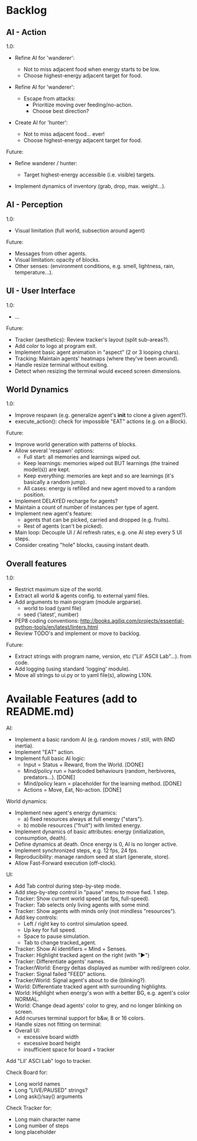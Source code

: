 # Backlog

## AI - Action

1.0:

* Refine AI for 'wanderer':
  * Not to miss adjacent food when energy starts to be low.
  * Choose highest-energy adjacent target for food.

* Refine AI for 'wanderer':
  * Escape from attacks:
    * Prioritize moving over feeding/no-action.
    * Choose best direction?

* Create AI for 'hunter':
  * Not to miss adjacent food... ever!
  * Choose highest-energy adjacent target for food.

Future:

* Refine wanderer / hunter:
  * Target highest-energy accessible (i.e. visible) targets.

* Implement dynamics of inventory (grab, drop, max. weight...).

## AI - Perception

1.0:

* Visual limitation (full world, subsection around agent)

Future:

* Messages from other agents.
* Visual limitation: opacity of blocks.
* Other senses: (environment conditions, e.g. smell, lightness, rain, temperature...).

## UI - User Interface

1.0:

* ...

Future:

* Tracker (aesthetics): Review tracker's layout (split sub-areas?).
* Add color to logo at program exit.
* Implement basic agent animation in "aspect" (2 or 3 looping chars).
* Tracking: Maintain agents' heatmaps (where they've been around).
* Handle resize terminal without exiting.
* Detect when resizing the terminal would exceed screen dimensions.

## World Dynamics

1.0:

* Improve respawn (e.g. generalize agent's __init__ to clone a given agent?).
* execute_action(): check for impossible "EAT" actions (e.g. on a Block).

Future:

* Improve world generation with patterns of blocks.
* Allow several 'respawn' options:
  * Full start: all memories and learnings wiped out.
  * Keep learnings: memories wiped out BUT learnings (the trained model(s)) are kept.
  * Keep everything: memories are kept and so are learnings (it's basically a random jump).
  * All cases: energy is refilled and new agent moved to a random position.
* Implement DELAYED recharge for agents?
* Maintain a count of number of instances per type of agent.
* Implement new agent's feature:
  * agents that can be picked, carried and dropped (e.g. fruits).
  * Rest of agents (can't be picked).
* Main loop: Decouple UI / AI refresh rates, e.g. one AI step every 5 UI steps.
* Consider creating "hole" blocks, causing instant death.

## Overall features

1.0:

* Restrict maximum size of the world.
* Extract all world & agents config. to external yaml files.
* Add arguments to main program (module argparse).
  * world to load (yaml file)
  * seed ('latest', number)
* PEP8 coding conventions:
  http://books.agiliq.com/projects/essential-python-tools/en/latest/linters.html
* Review TODO's and implement or move to backlog.

Future:

* Extract strings with program name, version, etc ("Lil' ASCII Lab"...). from code.
* Add logging (using standard 'logging' module).
* Move all strings to ui.py or to yaml file(s), allowing L10N.


# Available Features (add to README.md)

AI:

* Implement a basic random AI (e.g. random moves / still, with RND inertia).
* Implement "EAT" action.
* Implement full basic AI logic:
  * Input = Status + Reward, from the World. [DONE] 
  * Mind/policy run = hardcoded behaviours (random, herbivores, predators...). [DONE]
  * Mind/policy learn = placeholder for the learning method. [DONE]
  * Actions = Move, Eat, No-action. [DONE]


World dynamics:

* Implement new agent's energy dynamics:
  * a) fixed resources always at full energy ("stars").
  * b) mobile resources ("fruit") with limited energy.
* Implement dynamics of basic attributes: energy (initialization, consumption, death).
* Define dynamics at death. Once energy is 0, AI is no longer active.
* Implement synchronized steps, e.g. 12 fps, 24 fps.
* Reproducibility: manage random seed at start (generate, store).
* Allow Fast-Forward execution (off-clock).

UI:

* Add Tab control during step-by-step mode.
* Add step-by-step control in "pause" menu to move fwd. 1 step.
* Tracker: Show current world speed (at fps, full-speed).
* Tracker: Tab selects only living agents with some mind.
* Tracker: Show agents with minds only (not mindless "resources").
* Add key controls:
  * Left / right key to control simulation speed.
  * Up key for full speed.
  * Space to pause simulation.
  * Tab to change tracked_agent.
* Tracker: Show AI identifiers = Mind + Senses.
* Tracker: Highlight tracked agent on the right (with "▶")
* Tracker: Differentiate agents' names.
* Tracker/World: Energy deltas displayed as number with red/green color.
* Tracker: Signal failed "FEED" actions.
* Tracker/World: Signal agent's about to die (blinking?).
* World: Differentiate tracked agent with surrounding highlights.
* World: Highlight when energy's won with a better BG, e.g. agent's color NORMAL.
* World: Change dead agents' color to grey, and no longer blinking on screen.
* Add ncurses terminal support for b&w, 8 or 16 colors.
* Handle sizes not fitting on terminal:
* Overall UI:
  * excessive board width
  * excessive board height
  * insufficient space for board + tracker

Add "Lil' ASCI Lab" logo to tracker.

Check Board for:

* Long world names
* Long "LIVE/PAUSED" strings?
* Long ask()/say() arguments

Check Tracker for:

* Long main character name
* Long number of steps
* long placeholder
